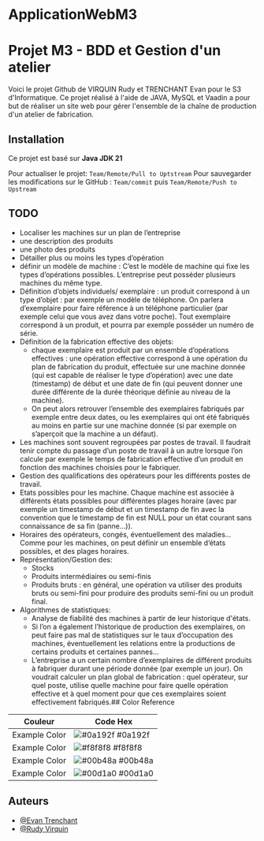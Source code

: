 # ApplicationWebM3

# Projet M3 - BDD et Gestion d'un atelier

Voici le projet Github de VIRQUIN Rudy et TRENCHANT Evan pour le S3 d'Informatique. Ce projet réalisé à l'aide de JAVA, MySQL et Vaadin a pour but de réaliser un site web pour gérer l'ensemble de la chaîne de production d'un atelier de fabrication.

## Installation

Ce projet est basé sur **Java JDK 21**

Pour actualiser le projet: `Team/Remote/Pull to Uptstream`
Pour sauvegarder les modifications sur le GitHub : `Team/commit` puis `Team/Remote/Push to Upstream` 
## TODO

- Localiser les machines sur un plan de l’entreprise
- une description des produits
- une photo des produits
- Détailler plus ou moins les types d’opération
- définir un modèle de machine : C’est le modèle de machine qui fixe les types d’opérations possibles. L’entreprise peut posséder plusieurs machines du même type.
- Définition d’objets individuels/ exemplaire : un produit correspond à un type d’objet : par exemple un modèle de téléphone. On parlera d’exemplaire pour faire référence à un téléphone particulier (par exemple celui que vous avez dans votre poche). Tout exemplaire correspond à un produit, et pourra par exemple posséder un numéro de série.
- Définition de la fabrication effective des objets: 
	- chaque exemplaire est produit par un ensemble d’opérations effectives : une opération effective correspond à une opération du plan de fabrication du produit, effectuée sur une machine donnée (qui est capable de réaliser le type d’opération) avec une date (timestamp) de début et une date de fin (qui peuvent donner une durée différente de la durée théorique définie au niveau de la machine).
	- On peut alors retrouver l’ensemble des exemplaires fabriqués par exemple entre deux dates, ou les exemplaires qui ont été fabriqués au moins en partie sur une machine donnée (si par exemple on s’aperçoit que la machine a un défaut).
- Les machines sont souvent regroupées par postes de travail. Il faudrait tenir compte du passage d’un poste de travail à un autre lorsque l’on calcule par exemple le temps de fabrication effective d’un produit en fonction des machines choisies pour le fabriquer.
- Gestion des qualifications des opérateurs pour les différents postes de travail.
- Etats possibles pour les machine. Chaque machine est associée à différents états possibles pour différentes plages horaire (avec par exemple un timestamp de début et un timestamp de fin avec la convention que le timestamp de fin est NULL pour un état courant sans connaissance de sa fin (panne...)).
- Horaires des opérateurs, congés, éventuellement des maladies... Comme pour les machines, on peut définir un ensemble d’états possibles, et des plages horaires.
- Représentation/Gestion des:
	- Stocks
	- Produits intermédiaires ou semi-finis
	- Produits bruts : en général, une opération va utiliser des produits bruts ou semi-fini pour produire des produits semi-fini ou un produit final.
- Algorithmes de statistiques:
	- Analyse de fiabilité des machines à partir de leur historique d'états.
	- Si l’on a également l’historique de production des exemplaires, on peut faire pas mal de statistiques sur le taux d’occupation des machines, éventuellement les relations entre la productions de certains produits et certaines pannes...
	- L’entreprise a un certain nombre d’exemplaires de différent produits à fabriquer durant une période donnée (par exemple un jour). On voudrait calculer un plan global de fabrication : quel opérateur, sur quel poste, utilise quelle machine pour faire quelle opération effective et à quel moment pour que ces exemplaires soient effectivement fabriqués.## Color Reference

| Couleur             | Code Hex                                                                |
| ----------------- | ------------------------------------------------------------------ |
| Example Color | ![#0a192f](https://via.placeholder.com/10/0a192f?text=+) #0a192f |
| Example Color | ![#f8f8f8](https://via.placeholder.com/10/f8f8f8?text=+) #f8f8f8 |
| Example Color | ![#00b48a](https://via.placeholder.com/10/00b48a?text=+) #00b48a |
| Example Color | ![#00d1a0](https://via.placeholder.com/10/00b48a?text=+) #00d1a0 |


## Auteurs

- [@Evan Trenchant](https://github.com/EvanTrenchant)
- [@Rudy Virquin](https://github.com/Lypris)
